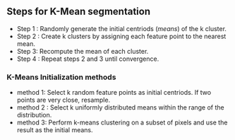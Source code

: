 ## Steps for K-Mean segmentation
- Step 1 : Randomly generate the initial centriods (*means*) of the k cluster.
- Step 2 : Create k clusters by assigning each feature point to the nearest mean.
- Step 3: Recompute the mean of each cluster.
- Step 4 : Repeat steps 2 and 3 until convergence.


### K-Means Initialization methods
- method 1: Select k random feature points as initial centriods. If two points are very close, resample.
- method 2 : Select k uniformly distributed means within the range of the distribution.
- method 3:  Perform k-means clustering on a subset of pixels and use the result as the initial means.